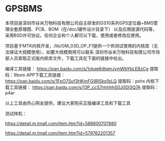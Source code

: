 # GPSBMS
本项目是深圳市谷米万物科技有限公司自主研发的GS10系列GPS定位器+BMS管理全套原理图、PCB、BOM（在/doc/硬件设计目录下）
以及应用层源代码等，采用BSD许可协议。任何企业和个人都可以下载、使用或者修改后使用。

项目基于MTK内核开发，/lib/GM_03D_OP_F1提供一个供测试使用的内核库（无法保证大规模使用），如要大规模商用可以联系
深圳市谷米万物科技有限公司市场部人员索取正式版内核库文件，下载工具在下面的链接中给出。

编译工具链接：     https://pan.baidu.com/s/1ckqe6dtqmJymWbYbLE8zCg 提取码：9bxm 
APP下载工具链接：  https://pan.baidu.com/s/1FpO7Suf3HKmFG9RSkq1bLQ 提取码：pxhs
内核下载工具链接： https://pan.baidu.com/s/13P_ccS7nhhhhS0J0DI3Q7A 提取码：p4ar 

以上工具由热心网友提供，建议大家购买正版编译工具和下载工具

测试样机：

https://detail.m.tmall.com/item.htm?id=588600707880

https://detail.m.tmall.com/item.htm?id=579762201357
